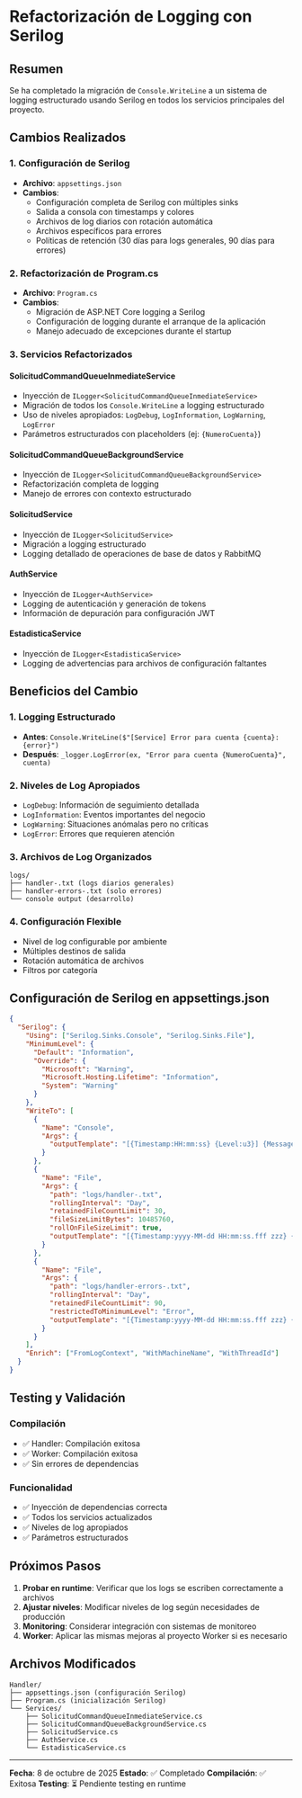 # Refactorización de Logging con Serilog

## Resumen
Se ha completado la migración de `Console.WriteLine` a un sistema de logging estructurado usando Serilog en todos los servicios principales del proyecto.

## Cambios Realizados

### 1. Configuración de Serilog
- **Archivo**: `appsettings.json`
- **Cambios**: 
  - Configuración completa de Serilog con múltiples sinks
  - Salida a consola con timestamps y colores
  - Archivos de log diarios con rotación automática
  - Archivos específicos para errores
  - Políticas de retención (30 días para logs generales, 90 días para errores)

### 2. Refactorización de Program.cs
- **Archivo**: `Program.cs`
- **Cambios**:
  - Migración de ASP.NET Core logging a Serilog
  - Configuración de logging durante el arranque de la aplicación
  - Manejo adecuado de excepciones durante el startup

### 3. Servicios Refactorizados

#### SolicitudCommandQueueInmediateService
- Inyección de `ILogger<SolicitudCommandQueueInmediateService>`
- Migración de todos los `Console.WriteLine` a logging estructurado
- Uso de niveles apropiados: `LogDebug`, `LogInformation`, `LogWarning`, `LogError`
- Parámetros estructurados con placeholders (ej: `{NumeroCuenta}`)

#### SolicitudCommandQueueBackgroundService
- Inyección de `ILogger<SolicitudCommandQueueBackgroundService>`
- Refactorización completa de logging
- Manejo de errores con contexto estructurado

#### SolicitudService
- Inyección de `ILogger<SolicitudService>`
- Migración a logging estructurado
- Logging detallado de operaciones de base de datos y RabbitMQ

#### AuthService
- Inyección de `ILogger<AuthService>`
- Logging de autenticación y generación de tokens
- Información de depuración para configuración JWT

#### EstadisticaService
- Inyección de `ILogger<EstadisticaService>`
- Logging de advertencias para archivos de configuración faltantes

## Beneficios del Cambio

### 1. Logging Estructurado
- **Antes**: `Console.WriteLine($"[Service] Error para cuenta {cuenta}: {error}")`
- **Después**: `_logger.LogError(ex, "Error para cuenta {NumeroCuenta}", cuenta)`

### 2. Niveles de Log Apropiados
- `LogDebug`: Información de seguimiento detallada
- `LogInformation`: Eventos importantes del negocio
- `LogWarning`: Situaciones anómalas pero no críticas
- `LogError`: Errores que requieren atención

### 3. Archivos de Log Organizados
```
logs/
├── handler-.txt (logs diarios generales)
├── handler-errors-.txt (solo errores)
└── console output (desarrollo)
```

### 4. Configuración Flexible
- Nivel de log configurable por ambiente
- Múltiples destinos de salida
- Rotación automática de archivos
- Filtros por categoría

## Configuración de Serilog en appsettings.json

```json
{
  "Serilog": {
    "Using": ["Serilog.Sinks.Console", "Serilog.Sinks.File"],
    "MinimumLevel": {
      "Default": "Information",
      "Override": {
        "Microsoft": "Warning",
        "Microsoft.Hosting.Lifetime": "Information",
        "System": "Warning"
      }
    },
    "WriteTo": [
      {
        "Name": "Console",
        "Args": {
          "outputTemplate": "[{Timestamp:HH:mm:ss} {Level:u3}] {Message:lj} {Properties:j}{NewLine}{Exception}"
        }
      },
      {
        "Name": "File",
        "Args": {
          "path": "logs/handler-.txt",
          "rollingInterval": "Day",
          "retainedFileCountLimit": 30,
          "fileSizeLimitBytes": 10485760,
          "rollOnFileSizeLimit": true,
          "outputTemplate": "[{Timestamp:yyyy-MM-dd HH:mm:ss.fff zzz} {Level:u3}] {SourceContext}: {Message:lj} {Properties:j}{NewLine}{Exception}"
        }
      },
      {
        "Name": "File",
        "Args": {
          "path": "logs/handler-errors-.txt",
          "rollingInterval": "Day",
          "retainedFileCountLimit": 90,
          "restrictedToMinimumLevel": "Error",
          "outputTemplate": "[{Timestamp:yyyy-MM-dd HH:mm:ss.fff zzz} {Level:u3}] {SourceContext}: {Message:lj} {Properties:j}{NewLine}{Exception}"
        }
      }
    ],
    "Enrich": ["FromLogContext", "WithMachineName", "WithThreadId"]
  }
}
```

## Testing y Validación

### Compilación
- ✅ Handler: Compilación exitosa
- ✅ Worker: Compilación exitosa
- ✅ Sin errores de dependencias

### Funcionalidad
- ✅ Inyección de dependencias correcta
- ✅ Todos los servicios actualizados
- ✅ Niveles de log apropiados
- ✅ Parámetros estructurados

## Próximos Pasos

1. **Probar en runtime**: Verificar que los logs se escriben correctamente a archivos
2. **Ajustar niveles**: Modificar niveles de log según necesidades de producción
3. **Monitoring**: Considerar integración con sistemas de monitoreo
4. **Worker**: Aplicar las mismas mejoras al proyecto Worker si es necesario

## Archivos Modificados

```
Handler/
├── appsettings.json (configuración Serilog)
├── Program.cs (inicialización Serilog)
└── Services/
    ├── SolicitudCommandQueueInmediateService.cs
    ├── SolicitudCommandQueueBackgroundService.cs
    ├── SolicitudService.cs
    ├── AuthService.cs
    └── EstadisticaService.cs
```

---
**Fecha**: 8 de octubre de 2025
**Estado**: ✅ Completado
**Compilación**: ✅ Exitosa
**Testing**: ⏳ Pendiente testing en runtime